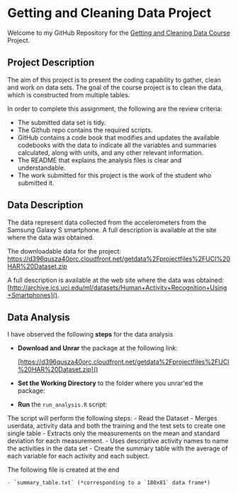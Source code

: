 Getting and Cleaning Data Project
=================================
Welcome to my GitHub Repository for the [Getting and Cleaning Data Course](https://www.coursera.org/learn/data-cleaning/home/info) Project.

## Project Description ##

The aim of this project is to present the coding capability to gather, clean and work on data sets. The goal of the course project is to clean the data, which is constructed from multiple tables.

In order to complete this assignment, the following are the review criteria:

* The submitted data set is tidy.
* The Github repo contains the required scripts.
* GitHub contains a code book that modifies and updates the available codebooks with the data to indicate all the variables and summaries calculated, along with units, and any other relevant information.
* The README that explains the analysis files is clear and understandable.
* The work submitted for this project is the work of the student who submitted it.

## Data Description ##

The data represent data collected from the accelerometers from the Samsung Galaxy S smartphone. A full description is available at the site where the data was obtained.

The downloadable data for the project:
https://d396qusza40orc.cloudfront.net/getdata%2Fprojectfiles%2FUCI%20HAR%20Dataset.zip

A full description is available at the web site where the data was obtained:
[http://archive.ics.uci.edu/ml/datasets/Human+Activity+Recognition+Using+Smartphones]().

## Data Analysis ##

I have observed the following **steps** for the data analysis

*  **Download and Unrar** the package at the following link:
  
    [https://d396qusza40orc.cloudfront.net/getdata%2Fprojectfiles%2FUCI%20HAR%20Dataset.zip]()

*  **Set the Working Directory** to the folder where you unrar'ed the package:

* **Run** the `run_analysis.R` script: 

 The script will perform the following steps:
     - Read the Dataset
     - Merges userdata, activity data and both the training and the test sets to create one single table
     - Extracts only the measurements on the mean and standard deviation for each measurement. 
     - Uses descriptive activity names to name the activities in the data set 
     - Create the summary table with the average of each variable for each activity and each subject.

  The following file is created at the end

    - `summary_table.txt` (*corresponding to a `180x81` data frame*)

